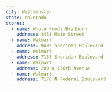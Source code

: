 ```yaml
---
city: Westminster
state: colorado
stores:
  - name: Whole Foods Bradburn
    address: 4451 Main Street
  - name: Walmart
    address: 9499 Sheridan Boulevard
  - name: Walmart
    address: 7155 Sheridan Boulevard
  - name: Walmart
    address: 200 W 136th Avenue
  - name: Walmart
    address: 7170 N Federal Boulevard
---
```

